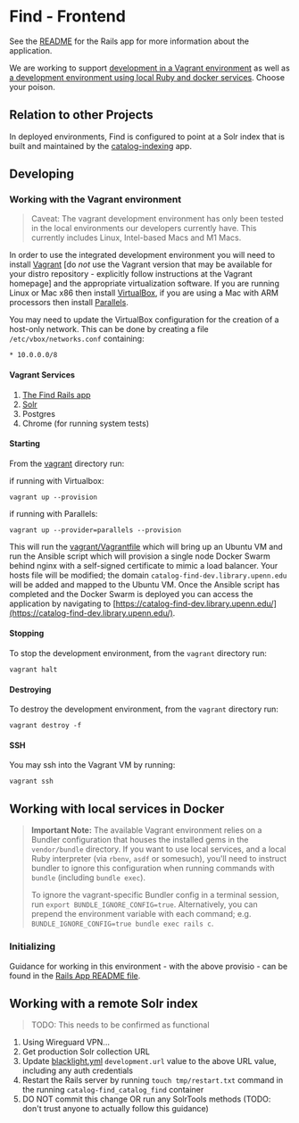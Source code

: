 # Find - Frontend

See the [README](rails_app/README.md) for the Rails app for more information about the application.

We are working to support [development in a Vagrant environment](#working-with-the-vagrant-environment) as well as [a development environment using local Ruby and docker services](#working-with-local-services-in-docker). Choose your poison.

## Relation to other Projects

In deployed environments, Find is configured to point at a Solr index that is built and maintained by the [catalog-indexing](https://gitlab.library.upenn.edu/dld/catalog/catalog-indexing) app.

## Developing

### Working with the Vagrant environment

> Caveat: The vagrant development environment has only been tested in the local environments our developers currently have. This currently includes Linux, Intel-based Macs and M1 Macs.

In order to use the integrated development environment you will need to install [Vagrant](https://www.vagrantup.com/docs/installation) [do *not* use the Vagrant version that may be available for your distro repository - explicitly follow instructions at the Vagrant homepage] and the appropriate virtualization software. If you are running Linux or Mac x86 then install [VirtualBox](https://www.virtualbox.org/wiki/Linux_Downloads), if you are using a Mac with ARM processors then install [Parallels](https://www.parallels.com/).

You may need to update the VirtualBox configuration for the creation of a host-only network. This can be done by creating a file `/etc/vbox/networks.conf` containing:

```
* 10.0.0.0/8
```
#### Vagrant Services

1. [The Find Rails app](https://catalog-find-dev.library.upenn.edu/)
2. [Solr](https://catalog-find-dev.library.upenn.int/solr/#/)
3. Postgres
4. Chrome (for running system tests)

#### Starting

From the [vagrant](vagrant) directory run:

if running with Virtualbox:
```
vagrant up --provision
```

if running with Parallels:
```
vagrant up --provider=parallels --provision
```

This will run the [vagrant/Vagrantfile](vagrant/Vagrantfile) which will bring up an Ubuntu VM and run the Ansible script which will provision a single node Docker Swarm behind nginx with a self-signed certificate to mimic a load balancer. Your hosts file will be modified; the domain `catalog-find-dev.library.upenn.edu` will be added and mapped to the Ubuntu VM. Once the Ansible script has completed and the Docker Swarm is deployed you can access the application by navigating to [https://catalog-find-dev.library.upenn.edu/](https://catalog-find-dev.library.upenn.edu/).

#### Stopping

To stop the development environment, from the `vagrant` directory run:

```
vagrant halt
```

#### Destroying

To destroy the development environment, from the `vagrant` directory run:

```
vagrant destroy -f
```

#### SSH

You may ssh into the Vagrant VM by running:

```
vagrant ssh
```



## Working with local services in Docker

> __Important Note:__ The available Vagrant environment relies on a Bundler configuration that houses the installed gems in the `vendor/bundle` directory.
> If you want to use local services, and a local Ruby interpreter (via `rbenv`, `asdf` or somesuch), you'll need to instruct bundler to ignore this configuration when running commands with `bundle` (including `bundle exec`).
> 
> To ignore the vagrant-specific Bundler config in a terminal session, run `export BUNDLE_IGNORE_CONFIG=true`. Alternatively, you can prepend the environment variable with each command; e.g. `BUNDLE_IGNORE_CONFIG=true bundle exec rails c`.

### Initializing

Guidance for working in this environment - with the above provisio - can be found in the [Rails App README file](rails_app/README.md).

## Working with a remote Solr index

> TODO: This needs to be confirmed as functional

1. Using Wireguard VPN...
2. Get production Solr collection URL
3. Update [blacklight.yml](rails_app/config/blacklight.yml) `development.url` value to the above URL value, including any auth credentials
4. Restart the Rails server by running `touch tmp/restart.txt` command in the running `catalog-find_catalog_find` container
5. DO NOT commit this change OR run any SolrTools methods (TODO: don't trust anyone to actually follow this guidance)

